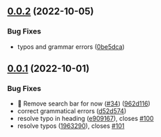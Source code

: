 ## [0.0.2](https://github.com/dailydotdev/docs/compare/v0.0.1...v0.0.2) (2022-10-05)


### Bug Fixes

* typos and grammar errors ([0be5dca](https://github.com/dailydotdev/docs/commit/0be5dcaa10a339c9e8ad0f05fcbdf35463819e43))



## [0.0.1](https://github.com/dailydotdev/docs/compare/962d1164a462976d63f94b66771f20196658871d...v0.0.1) (2022-10-01)


### Bug Fixes

* :bug: Remove search bar for now ([#34](https://github.com/dailydotdev/docs/issues/34)) ([962d116](https://github.com/dailydotdev/docs/commit/962d1164a462976d63f94b66771f20196658871d))
* correct grammatical errors ([d52d574](https://github.com/dailydotdev/docs/commit/d52d5740102b7ef8f30c7e0b7b584abb1b1b38db))
* resolve typo in heading  ([e909167](https://github.com/dailydotdev/docs/commit/e9091676472102b25202ff45b5aaad170e45893a)), closes [#100](https://github.com/dailydotdev/docs/issues/100)
* resolve typos  ([1963290](https://github.com/dailydotdev/docs/commit/19632903cedd7cbc5e7d41e296167e1699ee2244)), closes [#101](https://github.com/dailydotdev/docs/issues/101)



